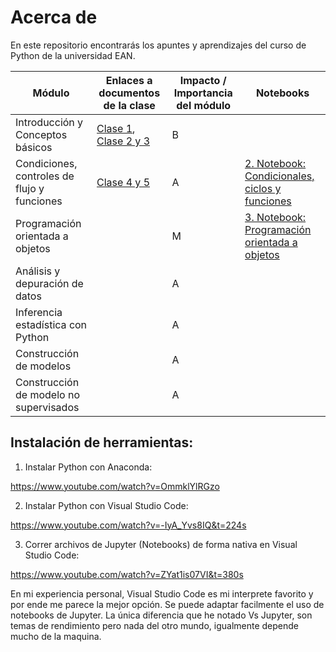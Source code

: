 # Acerca de

En este repositorio encontrarás los apuntes y aprendizajes del curso de Python de la universidad EAN.

|   Módulo  |   Enlaces a documentos de la clase    |   Impacto / Importancia del módulo    |   Notebooks   |
|   -----   |   --------------------------------    |   --------------------------------    |   ------  |
|   Introducción y Conceptos básicos    |   [Clase 1](./2.%20Clase%20No.%201.md), [Clase 2 y 3](3.%20Clase%20No.%202%20y%203.md)   |   B   |        |
|   Condiciones, controles de flujo y funciones    |    [Clase 4 y 5](./4.%20Clase%20No.%204%20y%205.md)       |   A   |   [2. Notebook: Condicionales, ciclos y funciones](./Notebooks/2.%20Condicionales,%20ciclos%20y%20funciones.ipynb)     |
|   Programación orientada a objetos    |       |   M   | [3. Notebook: Programación orientada a objetos](./Notebooks/3.%20Programación%20orientada%20a%20objetos.ipynb)
|   Análisis y depuración de datos    |       |   A   |
|   Inferencia estadística con Python    |       |   A   |
|   Construcción de modelos    |       |   A   |  
|   Construcción de modelo no supervisados    |       |   A   |

## Instalación de herramientas:

1. Instalar Python con Anaconda:

https://www.youtube.com/watch?v=OmmklYlRGzo

2. Instalar Python con Visual Studio Code:

https://www.youtube.com/watch?v=-IyA_Yvs8IQ&t=224s

3. Correr archivos de Jupyter (Notebooks) de forma nativa en Visual Studio Code:

https://www.youtube.com/watch?v=ZYat1is07VI&t=380s

En mi experiencia personal, Visual Studio Code es mi interprete favorito y por ende me parece la mejor opción. Se puede adaptar facilmente el uso de notebooks de Jupyter. La única diferencia que he notado Vs Jupyter, son temas de rendimiento pero nada del otro mundo, igualmente depende mucho de la maquina.


